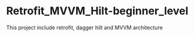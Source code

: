 # Retrofit_MVVM_Hilt-beginner_level
This project include retrofit, dagger hilt and MVVM architecture
